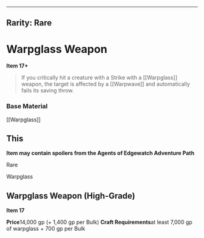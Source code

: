 
---


Rarity: Rare
---

# Warpglass Weapon

**Item 17+**

> If you critically hit a creature with a Strike with a [[Warpglass]] weapon, the target is affected by a [[Warpwave]] and automatically fails its saving throw.

### Base Material

[[Warpglass]]

## This

**Item may contain spoilers from the Agents of Edgewatch Adventure Path**

Rare

Warpglass

## Warpglass Weapon (High-Grade)

**Item 17**

**Price**14,000 gp (+ 1,400 gp per Bulk)
**Craft Requirements**at least 7,000 gp of warpglass + 700 gp per Bulk
